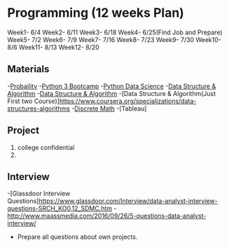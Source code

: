 # Programming (12 weeks Plan) 

Week1- 6/4
Week2- 6/11
Week3- 6/18
Week4- 6/25(Find Job and Prepare)
Week5- 7/2
Week6- 7/9
Week7- 7/16
Week8- 7/23
Week9- 7/30
Week10- 8/6
Week11- 8/13
Week12- 8/20


## Materials
-[Probaility](https://www.edx.org/course/introduction-probability-science-mitx-6-041x-2)
-[Python 3 Bootcamp](https://www.udemy.com/complete-python-bootcamp/)
-[Python Data Science](https://www.udemy.com/python-for-data-science-and-machine-learning-bootcamp/)
-[Data Structure & Algorithm](https://www.udemy.com/python-for-data-structures-algorithms-and-interviews/)
-[Data Structure & Algorithm](https://www.udacity.com/course/technical-interview--ud513)
-[Data Structure & Algorithm(Just First two Course)]https://www.coursera.org/specializations/data-structures-algorithms
-[Discrete Math](https://ocw.mit.edu/courses/electrical-engineering-and-computer-science/6-042j-mathematics-for-computer-science-fall-2010/video-lectures/)
-[Tableau]
## Project
1. college confidential  
2.
## Interview
-[Glassdoor Interview Questions]https://www.glassdoor.com/Interview/data-analyst-interview-questions-SRCH_KO0,12_SDMC.htm
-http://www.maassmedia.com/2016/09/26/5-questions-data-analyst-interview/
- Prepare all questions about own projects.
